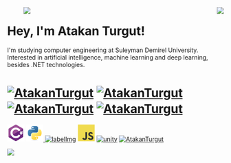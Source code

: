 <img align="right" src="https://github-readme-stats.vercel.app/api?username=AtakanTurgut&count_private=true&show_icons=trueline_height=25&theme=prussian" >
<img align="right" src="https://github-readme-streak-stats.herokuapp.com/?user=AtakanTurgut&theme=prussiane" width="450" >

# Hey, I'm Atakan Turgut! 
I'm studying computer engineering at Suleyman Demirel University. <br />
Interested in artificial intelligence, machine learning and deep learning, besides .NET technologies.
<p align="left">
 <h1>
<a href="https://www.instagram.com/atkn.trgt/" target="blank"><img align="center" src="https://raw.githubusercontent.com/rahuldkjain/github-profile-readme-generator/master/src/images/icons/Social/instagram.svg" alt="AtakanTurgut" height="30" width="40" /></a>&nbsp;<a href="https://linkedin.com/in/atakan-turgut-8b3847206" target="blank"><img align="center" src="https://raw.githubusercontent.com/rahuldkjain/github-profile-readme-generator/master/src/images/icons/Social/linked-in-alt.svg" alt="AtakanTurgut" height="30" width="40" /></a>&nbsp;<a href="mailto: atakan.trgt@hotmail.com" target="blank"><img align="center" src="https://github.com/prmack/16pxls/blob/master/dist/png/%402x/Mail-Open%402x.png" alt="AtakanTurgut" height="35" width="35" /></a>&nbsp;<a href="https://github.com/AtakanTurgut/AtakanTurgut/blob/aboutMe/Atakan_Turgut_Brief.pdf"><img align="center" src="https://static-00.iconduck.com/assets.00/canva-icon-512x512-q41pwse8.png" alt="AtakanTurgut" height="35" width="35" /></a>
  </h1>
</p>
<p align="left"> 
<a href="https://www.w3schools.com/cs/" target="_blank"> <img src="https://raw.githubusercontent.com/devicons/devicon/master/icons/csharp/csharp-original.svg" alt="csharp" width="40" height="40"/></a> 
<a href="https://www.python.org" target="_blank" rel="noreferrer"> <img src="https://raw.githubusercontent.com/devicons/devicon/master/icons/python/python-original.svg" alt="python" width="40" height="40"/> </a> 
<a align="left" href="https://www.youtube.com/watch?v=-sAmO2TUzgI&t=177s" target="blank"><img src="https://cdn.dida.do/blog/20210409_di_cv-labeling-tools/labelimg.png" alt="labelImg" height="40" width="40" /></a>
<a href="https://developer.mozilla.org/en-US/docs/Web/JavaScript" target="_blank"> <img src="https://raw.githubusercontent.com/devicons/devicon/master/icons/javascript/javascript-original.svg" alt="javascript" width="40" height="40"/></a> 
<a href="https://unity.com/" target="_blank"> <img src="https://www.vectorlogo.zone/logos/unity3d/unity3d-icon.svg" alt="unity" width="40" height="40"/></a>
<a align="left" href="https://www.microsoft.com/en-US/download/details.aspx?id=101064" target="blank"><img src="https://user-images.githubusercontent.com/15386828/118396465-5129c000-b658-11eb-8fa1-48f185431c82.png" alt="AtakanTurgut" height="40" width="40" /></a>
</p>
<!--<a href="https://github.com/AtakanTurgut/python-QRCode"><img src="https://raw.githubusercontent.com/AtakanTurgut/python-QRCode/main/iLoveThisPlaylist.jpg" alt="qrcode" width="100" height="100"/></a>-->
  
![](https://github.com/AtakanTurgut/python-mp4gif/blob/main/gifGameLittle.gif)

